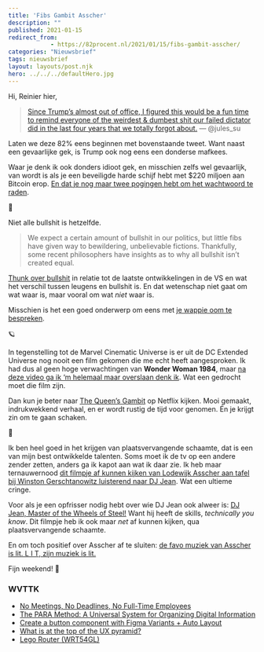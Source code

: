 ```yaml
---
title: 'Fibs Gambit Asscher'
description: ""
published: 2021-01-15
redirect_from: 
            - https://82procent.nl/2021/01/15/fibs-gambit-asscher/
categories: "Nieuwsbrief"
tags: nieuwsbrief	
layout: layouts/post.njk
hero: ../../../defaultHero.jpg
---
```

<!-- wp:paragraph -->

Hi, Reinier hier,

<!-- /wp:paragraph -->

<!-- wp:quote -->

> [Since Trump’s almost out of office, I figured this would be a fun time to remind everyone of the weirdest & dumbest shit our failed dictator did in the last four years that we totally forgot about.](https://twitter.com/jules_su/status/1348879180658860032) — @jules_su

<!-- /wp:quote -->

<!-- wp:paragraph -->

Laten we deze 82% eens beginnen met bovenstaande tweet. Want naast een gevaarlijke gek, is Trump ook nog eens een donderse mafkees.

<!-- /wp:paragraph -->

<!-- wp:paragraph -->

Waar je denk ik ook donders idioot gek, en misschien zelfs wel gevaarlijk, van wordt is als je een beveiligde harde schijf hebt met \$220 miljoen aan Bitcoin erop. [En dat je nog maar twee pogingen hebt om het wachtwoord te raden](https://twitter.com/AsteadWesley/status/1348988647358537729/photo/1).

<!-- /wp:paragraph -->

<!-- wp:paragraph -->

💩

<!-- /wp:paragraph -->

<!-- wp:paragraph -->

Niet alle bullshit is hetzelfde.

<!-- /wp:paragraph -->

<!-- wp:quote -->

> We expect a certain amount of bullshit in our politics, but little fibs have given way to bewildering, unbelievable fictions. Thankfully, some recent philosophers have insights as to why all bullshit isn’t created equal.

<!-- /wp:quote -->

<!-- wp:paragraph -->

[Thunk over bullshit](https://www.youtube.com/watch?v=9VrkFmMkzwc) in relatie tot de laatste ontwikkelingen in de VS en wat het verschil tussen leugens en bullshit is. En dat wetenschap niet gaat om wat waar is, maar vooral om wat _niet_ waar is.

<!-- /wp:paragraph -->

<!-- wp:paragraph -->

Misschien is het een goed onderwerp om eens met [je wappie oom te bespreken](https://berthub.eu/articles/posts/corona-en-je-oom/).

<!-- /wp:paragraph -->

<!-- wp:paragraph -->

🪐

<!-- /wp:paragraph -->

<!-- wp:paragraph -->

In tegenstelling tot de Marvel Cinematic Universe is er uit de DC Extended Universe nog nooit een film gekomen die me echt heeft aangesproken. Ik had dus al geen hoge verwachtingen van **Wonder Woman 1984**, maar [na deze video ga ik ‘m helemaal maar overslaan denk ik](https://youtube.com/watch?v=PeieblTIw7A). Wat een gedrocht moet die film zijn.

<!-- /wp:paragraph -->

<!-- wp:paragraph -->

Dan kun je beter naar [The Queen’s Gambit](<https://en.wikipedia.org/wiki/The_Queen%27s_Gambit_(miniseries)>) op Netflix kijken. Mooi gemaakt, indrukwekkend verhaal, en er wordt rustig de tijd voor genomen. Én je krijgt zin om te gaan schaken.

<!-- /wp:paragraph -->

<!-- wp:paragraph -->

😬

<!-- /wp:paragraph -->

<!-- wp:paragraph -->

Ik ben heel goed in het krijgen van plaatsvervangende schaamte, dat is een van mijn best ontwikkelde talenten. Soms moet ik de tv op een andere zender zetten, anders ga ik kapot aan wat ik daar zie. Ik heb maar ternauwernood [dit filmpje af kunnen kijken van Lodewijk Asscher aan tafel bij Winston Gerschtanowitz luisterend naar DJ Jean](https://twitter.com/ThomasHogeling/status/1349660070993424384). Wat een ultieme cringe.

<!-- /wp:paragraph -->

<!-- wp:paragraph -->

Voor als je een opfrisser nodig hebt over wie DJ Jean ook alweer is: [DJ Jean, Master of the Wheels of Steel!](https://www.youtube.com/watch?v=8q0fKqICI84&feature=youtu.be) Want hij heeft de skills, _technically you know_. Dit filmpje heb ik ook maar _net_ af kunnen kijken, qua plaatsvervangende schaamte.

<!-- /wp:paragraph -->

<!-- wp:paragraph -->

En om toch positief over Asscher af te sluiten: [de favo muziek van Asscher is lit. L I T, zijn muziek is lit.](https://twitter.com/youngocci/status/1349666430300676097)

<!-- /wp:paragraph -->

<!-- wp:paragraph -->

Fijn weekend! 👋

<!-- /wp:paragraph -->

<!-- wp:heading {"level":3} -->

### WVTTK

<!-- /wp:heading -->

<!-- wp:list -->

- [No Meetings, No Deadlines, No Full-Time Employees](https://sahillavingia.com/work)
- [The PARA Method: A Universal System for Organizing Digital Information](https://fortelabs.co/blog/para/)
- [Create a button component with Figma Variants + Auto Layout](https://uxdesign.cc/create-a-button-component-with-figma-variants-auto-layout-ac636ea1db76)
- [What is at the top of the UX pyramid?](https://medium.com/design-leadership-notebook/what-is-at-the-top-of-the-ux-pyramid-f9fc0c178803)
- [Lego Router (WRT54GL)](https://tfvlrue.wordpress.com/2010/01/08/lego-router-wrt54gl/)

<!-- /wp:list -->
